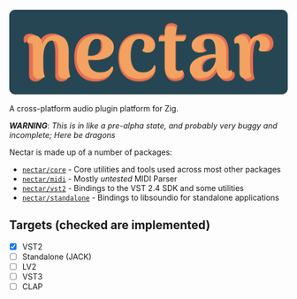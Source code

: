 ![A logo form of "nectar"](assets/logo.svg)
<!-- # nectar -->

A cross-platform audio plugin platform for Zig.

***WARNING***: *This is in like a pre-alpha state, and probably very buggy and incomplete; Here be dragons*

Nectar is made up of a number of packages:

- [`nectar/core`](/core/README.md) - Core utilities and tools used across most other packages
- [`nectar/midi`](/midi/README.md) - Mostly *untested* MIDI Parser
- [`nectar/vst2`](/vst2/README.md) - Bindings to the VST 2.4 SDK and some utilities
- [`nectar/standalone`](/standalone/README.md) - Bindings to libsoundio for standalone applications

## Targets (checked are implemented)

- [x] VST2
- [ ] Standalone (JACK)
- [ ] LV2
- [ ] VST3
- [ ] CLAP
